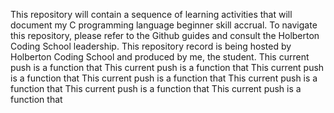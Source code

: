 This repository will contain a sequence of learning activities that will document my C programming language beginner skill accrual.
To navigate this repository, please refer to the Github guides and consult the Holberton Coding School leadership. 
This repository record is being hosted by Holberton Coding School and produced by me, the student.
This current push is a function that 
This current push is a function that 
This current push is a function that 
This current push is a function that 
This current push is a function that
This current push is a function that
This current push is a function that

